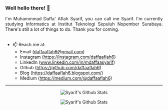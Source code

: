 <!--
**daffaaflah6/daffaaflah6** is a ✨ _special_ ✨ repository because its `README.md` (this file) appears on your GitHub profile.

Here are some ideas to get you started:

- 🔭 I’m currently working on ...
- 🌱 I’m currently learning ...
- 👯 I’m looking to collaborate on ...
- 🤔 I’m looking for help with ...
- 💬 Ask me about ...
- 📫 How to reach me: ...
- 😄 Pronouns: ...
- ⚡ Fun fact: ...
-->

### Well hello there! 👋

<div align="justify">
I'm Muhammmad Daffa' Aflah Syarif, you can call me Syarif. I'm currently studying Informatics at Institut Teknologi Sepuluh Nopember Surabaya. There's still a lot of things to do. Thank you for coming.
</div>

<br>

- 📫 Reach me at:
  - Email (daffaaflah6@gmail.com)
  - Instagram (https://instagram.com/daffaaflah6)
  - LinkedIn (www.linkedin.com/in/mdaffaasyarif)
  - Github (https://github.com/daffaaflah6)
  - Blog (https://daffaaflah6.blogspot.com/)
  - Medium (https://medium.com/@daffaaflah6)

---------------------------------------------------
<div align="center">

![Syarif's Github Stats](https://github-readme-stats.vercel.app/api?username=daffaaflah6&show_icons=true&hide_border=true&bg_color=1d1f21&title_color=5eaeeb&text_color=c9cacc&icon_color=5eaeeb)
  
![Syarif's Github Stats](https://github-readme-stats.vercel.app/api/top-langs/?username=daffaaflah6&hide=jupyter%20notebook,assembly,html&bg_color=1d1f21&title_color=5eaeeb&text_color=c9cacc&icon_color=5eaeeb)
  
</div>
